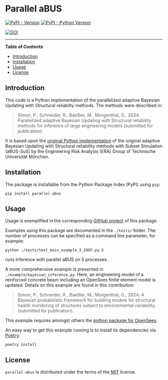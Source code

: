 # Parallel aBUS

[![PyPI - Version](https://img.shields.io/pypi/v/parallel-abus.svg)](https://pypi.org/project/parallel-abus)
[![PyPI - Python Version](https://img.shields.io/pypi/pyversions/parallel-abus.svg)](https://pypi.org/project/parallel-abus)

[![DOI](https://zenodo.org/badge/784155811.svg)](https://zenodo.org/doi/10.5281/zenodo.10948540)

-----

**Table of Contents**

- [Introduction](#introduction)
- [Installation](#installation)
- [Usage](#usage)
- [License](#license)

## Introduction

This code is a Python implementation of the parallelized adaptive Bayesian Updating with Structural reliabilty methods. The methods were described in:

> Simon, P., Schneider, R., Baeßler, M., Morgenthal, G., 2024. Parallelized adaptive Bayesian Updating with Structural reliability methods for inference of large engineering models (submitted for publication).

It is based upon the [original Python implementation](https://www.cee.ed.tum.de/era/software/bayesian/abus/) of the original adaptive Bayesian Updating with Structural reliability methods with Subset Simulation (aBUS-SuS) by the Engineering Risk Analysis (ERA) Group of Technische Universität München.


## Installation

The package is installable from the Python Package Index (PyPI) using `pip`:

```console
pip install parallel-abus
```

## Usage

Usage is exemplified in the corresponding [GitHub project](https://github.com/BAMresearch/parallel-abus) of this package.

Examples using this package are documented in the `./tests/` folder. The number of processes can be specified as a command line parameter, for example:

```console
python ./tests/test_main_example_3_2DOF.py 5
```
runs inference with parallel aBUS on 5 processes.


A more comprehensive example is presented in `./example/bayesian_inference.py`. Here, an engineering model of a reinforced concrete beam including an OpenSees finite element model is updated. Details on this example are found in this contribution:

> Simon, P., Schneider, R., Baeßler, M., Morgenthal, G., 2024. A Bayesian probabilistic framework for building models for structural health monitoring of structures subject to environmental variability. (submitted for publication).

This example requires amongst others the [python package for OpenSees](https://openseespydoc.readthedocs.io/en/latest/index.html).

An easy way to get this example running is to install its dependencies via [Poetry](https://python-poetry.org/):

```console
poetry install
```

## License

`parallel-abus` is distributed under the terms of the [MIT](https://spdx.org/licenses/MIT.html) license.
